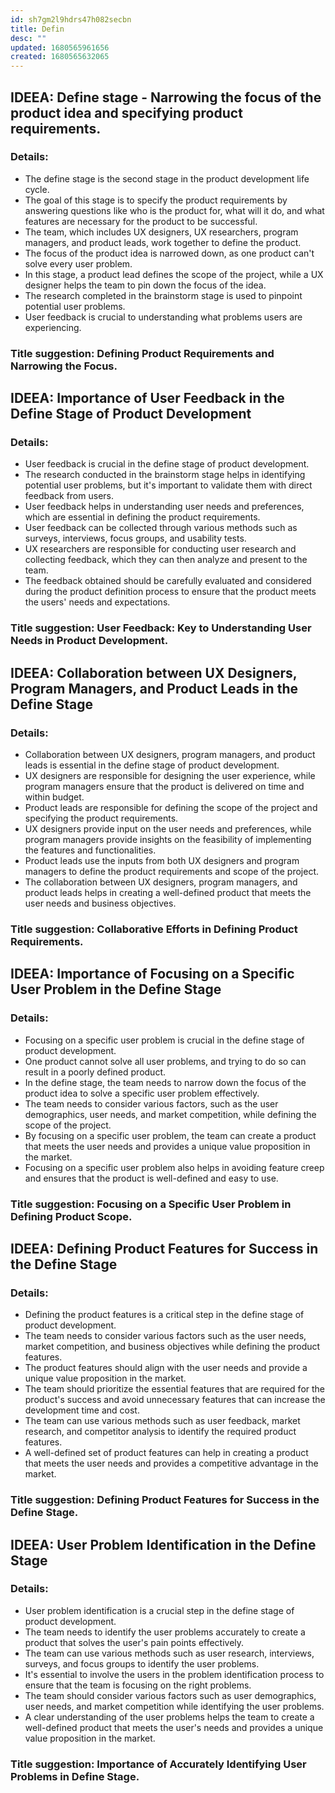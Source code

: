 ```yaml
---
id: sh7gm2l9hdrs47h082secbn
title: Defin
desc: ""
updated: 1680565961656
created: 1680565632065
---
```


## IDEEA: Define stage - Narrowing the focus of the product idea and specifying product requirements.

### Details:

- The define stage is the second stage in the product development life cycle.
- The goal of this stage is to specify the product requirements by answering
  questions like who is the product for, what will it do, and what features are
  necessary for the product to be successful.
- The team, which includes UX designers, UX researchers, program managers, and
  product leads, work together to define the product.
- The focus of the product idea is narrowed down, as one product can't solve
  every user problem.
- In this stage, a product lead defines the scope of the project, while a UX
  designer helps the team to pin down the focus of the idea.
- The research completed in the brainstorm stage is used to pinpoint potential
  user problems.
- User feedback is crucial to understanding what problems users are
  experiencing.

### Title suggestion: Defining Product Requirements and Narrowing the Focus.

## IDEEA: Importance of User Feedback in the Define Stage of Product Development

### Details:

- User feedback is crucial in the define stage of product development.
- The research conducted in the brainstorm stage helps in identifying potential
  user problems, but it's important to validate them with direct feedback from
  users.
- User feedback helps in understanding user needs and preferences, which are
  essential in defining the product requirements.
- User feedback can be collected through various methods such as surveys,
  interviews, focus groups, and usability tests.
- UX researchers are responsible for conducting user research and collecting
  feedback, which they can then analyze and present to the team.
- The feedback obtained should be carefully evaluated and considered during the
  product definition process to ensure that the product meets the users' needs
  and expectations.

### Title suggestion: User Feedback: Key to Understanding User Needs in Product Development.

## IDEEA: Collaboration between UX Designers, Program Managers, and Product Leads in the Define Stage

### Details:

- Collaboration between UX designers, program managers, and product leads is
  essential in the define stage of product development.
- UX designers are responsible for designing the user experience, while program
  managers ensure that the product is delivered on time and within budget.
- Product leads are responsible for defining the scope of the project and
  specifying the product requirements.
- UX designers provide input on the user needs and preferences, while program
  managers provide insights on the feasibility of implementing the features and
  functionalities.
- Product leads use the inputs from both UX designers and program managers to
  define the product requirements and scope of the project.
- The collaboration between UX designers, program managers, and product leads
  helps in creating a well-defined product that meets the user needs and
  business objectives.

### Title suggestion: Collaborative Efforts in Defining Product Requirements.

## IDEEA: Importance of Focusing on a Specific User Problem in the Define Stage

### Details:

- Focusing on a specific user problem is crucial in the define stage of product
  development.
- One product cannot solve all user problems, and trying to do so can result in
  a poorly defined product.
- In the define stage, the team needs to narrow down the focus of the product
  idea to solve a specific user problem effectively.
- The team needs to consider various factors, such as the user demographics,
  user needs, and market competition, while defining the scope of the project.
- By focusing on a specific user problem, the team can create a product that
  meets the user needs and provides a unique value proposition in the market.
- Focusing on a specific user problem also helps in avoiding feature creep and
  ensures that the product is well-defined and easy to use.

### Title suggestion: Focusing on a Specific User Problem in Defining Product Scope.

## IDEEA: Defining Product Features for Success in the Define Stage

### Details:

- Defining the product features is a critical step in the define stage of
  product development.
- The team needs to consider various factors such as the user needs, market
  competition, and business objectives while defining the product features.
- The product features should align with the user needs and provide a unique
  value proposition in the market.
- The team should prioritize the essential features that are required for the
  product's success and avoid unnecessary features that can increase the
  development time and cost.
- The team can use various methods such as user feedback, market research, and
  competitor analysis to identify the required product features.
- A well-defined set of product features can help in creating a product that
  meets the user needs and provides a competitive advantage in the market.

### Title suggestion: Defining Product Features for Success in the Define Stage.

## IDEEA: User Problem Identification in the Define Stage

### Details:

- User problem identification is a crucial step in the define stage of product
  development.
- The team needs to identify the user problems accurately to create a product
  that solves the user's pain points effectively.
- The team can use various methods such as user research, interviews, surveys,
  and focus groups to identify the user problems.
- It's essential to involve the users in the problem identification process to
  ensure that the team is focusing on the right problems.
- The team should consider various factors such as user demographics, user
  needs, and market competition while identifying the user problems.
- A clear understanding of the user problems helps the team to create a
  well-defined product that meets the user's needs and provides a unique value
  proposition in the market.

### Title suggestion: Importance of Accurately Identifying User Problems in Define Stage.
